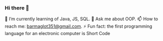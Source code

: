 ### Hi there 👋
🌱 I’m currently learning of Java, JS, SQL.
💬 Ask me about OOP.
📫 How to reach me: barmaglot351@gmail.com.
⚡ Fun fact: the first programming language for an electronic computer is Short Code

<!--
**barmaglot351/barmaglot351** is a ✨ _special_ ✨ repository because its `README.md` (this file) appears on your GitHub profile.

Here are some ideas to get you started:

- 🔭 I’m currently working on ...
- 🌱 I’m currently learning ...
- 👯 I’m looking to collaborate on ...
- 🤔 I’m looking for help with ...
- 💬 Ask me about ...
- 📫 How to reach me: ...
- 😄 Pronouns: ...
- ⚡ Fun fact: ...
-->
